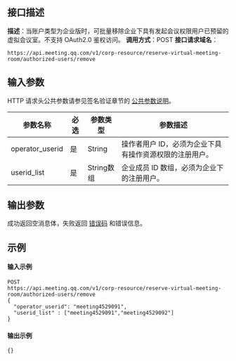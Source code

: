 ## 接口描述
**描述**：当账户类型为企业版时，可批量移除企业下具有发起会议权限用户已预留的虚拟会议室。不支持 OAuth2.0 鉴权访问。
**调用方式**：POST
**接口请求域名**：
```Plaintext
https://api.meeting.qq.com/v1/corp-resource/reserve-virtual-meeting-room/authorized-users/remove
```




## 输入参数
HTTP 请求头公共参数请参见签名验证章节的 [公共参数说明](https://cloud.tencent.com/document/product/1095/42413#.E5.85.AC.E5.85.B1.E5.8F.82.E6.95.B0)。

| 参数名称        | 必选 | 参数类型   | 参数描述                                             |
| --------------- | ---- | ---------- | ---------------------------------------------------- |
| operator_userid | 是   | String     | 操作者用户 ID，必须为企业下具有操作资源权限的注册用户。 |
| userid_list     | 是   | String数组 | 企业成员 ID 数组，必须为企业下的注册用户。               |







## 输出参数

成功返回空消息体，失败返回 [错误码](https://cloud.tencent.com/document/product/1095/43704) 和错误信息。


## 示例

#### 输入示例
```plaintext
POST
https://api.meeting.qq.com/v1/corp-resource/reserve-virtual-meeting-room/authorized-users/remove
{
  "operator_userid": "meeting4529091",
  "userid_list" : ["meeting4529091","meeting4529092"]
}
```




#### 输出示例
```plaintext
{}
```
